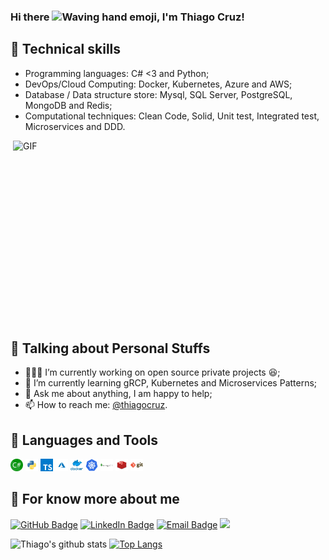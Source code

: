 ### Hi there <img alt="Waving hand emoji" src="https://github.com/OfficialMarinho/OfficialMarinho/blob/master/waving-hand-emoji-animated.gif?raw=true" width="25px">, I'm Thiago Cruz! 

## :triangular_flag_on_post: Technical skills
- Programming languages: C# <3 and Python;
- DevOps/Cloud Computing: Docker, Kubernetes, Azure and AWS;
- Database / Data structure store: Mysql, SQL Server, PostgreSQL, MongoDB and Redis;
- Computational techniques: Clean Code, Solid, Unit test, Integrated test, Microservices and DDD.

 <img align="right" alt="GIF" src="https://github.com/abhisheknaiidu/abhisheknaiidu/blob/master/code.gif?raw=true" width="500" height="320" />

## :runner: Talking about Personal Stuffs

- 👨🏽‍💻 I’m currently working on open source private projects :laughing:;
- 🌱 I’m currently learning gRCP, Kubernetes and Microservices Patterns; 
- 💬 Ask me about anything, I am happy to help;
- 📫 How to reach me: [@thiagocruz](https://www.linkedin.com/in/thiago-cruz-07205859/).

## :hammer: Languages and Tools
<code><img height="20" src="https://raw.githubusercontent.com/github/explore/80688e429a7d4ef2fca1e82350fe8e3517d3494d/topics/csharp/csharp.png"></code>
<code><img height="20" src="https://raw.githubusercontent.com/github/explore/80688e429a7d4ef2fca1e82350fe8e3517d3494d/topics/python/python.png"></code>
<code><img height="20" src="https://raw.githubusercontent.com/github/explore/80688e429a7d4ef2fca1e82350fe8e3517d3494d/topics/typescript/typescript.png"></code>
<code><img height="20" src="https://raw.githubusercontent.com/github/explore/80688e429a7d4ef2fca1e82350fe8e3517d3494d/topics/azure/azure.png"></code>
<code><img height="20" src="https://raw.githubusercontent.com/github/explore/80688e429a7d4ef2fca1e82350fe8e3517d3494d/topics/docker/docker.png"></code>
<code><img height="20" src="https://raw.githubusercontent.com/github/explore/80688e429a7d4ef2fca1e82350fe8e3517d3494d/topics/kubernetes/kubernetes.png"></code>
<code><img height="20" src="https://raw.githubusercontent.com/github/explore/80688e429a7d4ef2fca1e82350fe8e3517d3494d/topics/mongodb/mongodb.png"></code>
<code><img height="20" src="https://raw.githubusercontent.com/github/explore/80688e429a7d4ef2fca1e82350fe8e3517d3494d/topics/redis/redis.png"></code>
<code><img height="20" src="https://raw.githubusercontent.com/github/explore/80688e429a7d4ef2fca1e82350fe8e3517d3494d/topics/git/git.png"></code>

## 💬 For know more about me

[![GitHub Badge](https://img.shields.io/github/followers/thiagocruzrj?label=thiagocruzrj&style=for-the-badge&link=https://github.com/thiagocruzrj)](https://github.com/thiagocruzrj)
[![LinkedIn Badge](https://img.shields.io/badge/-thiagocruzrj-blue?style=for-the-badge&logo=Linkedin&logoColor=white&link=https://www.linkedin.com/in/thiago-cruz-07205859/)](https://www.linkedin.com/in/thiago-cruz-07205859/)
[![Email Badge](https://img.shields.io/badge/contact-thagocruz@gmail.com-red?style=for-the-badge&link=https://www.linkedin.com/in/thiago-cruz-07205859//)](https://www.linkedin.com/in/thiago-cruz-07205859//)
![](https://visitor-badge.glitch.me/badge?page_id=thiagocruzrj.thiagocruzrj)

![Thiago's github stats](https://github-readme-stats.vercel.app/api?username=thiagocruzrj&count_private=true&show_icons=true&theme=vue) [![Top Langs](https://github-readme-stats.vercel.app/api/top-langs/?username=thiagocruzrj&layout=compact)](https://github.com/anuraghazra/github-readme-stats)

<!--
**thiagocruzrj/thiagocruzrj** is a ✨ _special_ ✨ repository because its `README.md` (this file) appears on your GitHub profile.

Here are some ideas to get you started:

- 🔭 I’m currently working on ...
- 🌱 I’m currently learning ...
- 👯 I’m looking to collaborate on ...
- 🤔 I’m looking for help with ...
- 💬 Ask me about ...
- 📫 How to reach me: ...
- 😄 Pronouns: ...
- ⚡ Fun fact: ...
-->
